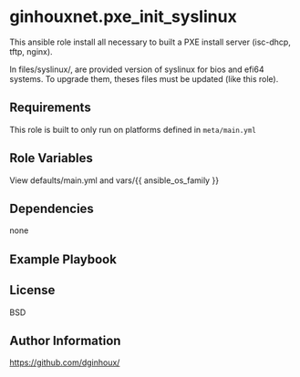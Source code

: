ginhouxnet.pxe_init_syslinux
=========

This ansible role install all necessary to built a PXE install server (isc-dhcp, tftp, nginx).

In files/syslinux/, are provided version of syslinux for bios and efi64 systems. To upgrade them, theses files must be updated (like this role).



Requirements
------------

This role is built to only run on platforms defined in `meta/main.yml`


Role Variables
--------------

View defaults/main.yml and vars/{{ ansible_os_family }}



Dependencies
------------

none

Example Playbook
----------------



License
-------

BSD


Author Information
------------------

https://github.com/dginhoux/
